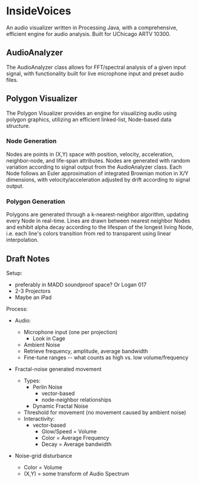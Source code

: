 # InsideVoices

An audio visualizer written in Processing Java, with a comprehensive, efficient engine for audio analysis. Built for UChicago ARTV 10300.

## AudioAnalyzer

The AudioAnalyzer class allows for FFT/spectral analysis of a given input signal, with functionality built for live microphone input and preset audio files. 

## Polygon Visualizer

The Polygon Visualizer provides an engine for visualizing audio using polygon graphics, utilizing an efficient linked-list, Node-based data structure. 

### Node Generation

Nodes are points in (X,Y) space with position, velocity, acceleration, neighbor-node, and life-span attributes. Nodes are generated with random variation according to signal output from the AudioAnalyzer class. Each Node follows an Euler approximation of integrated Brownian motion in X/Y dimensions, with velocity/acceleration adjusted by drift according to signal output. 

### Polygon Generation

Polygons are generated through a k-nearest-neighbor algorithm, updating every Node in real-time. Lines are drawn between nearest neighbor Nodes and exhibit alpha decay according to the lifespan of the longest living Node, i.e. each line's colors transition from red to transparent using linear interpolation. 


## Draft Notes

Setup:
- preferably in MADD soundproof space? Or Logan 017
- 2-3 Projectors 
- Maybe an iPad

Process:
- Audio:
  - Microphone input (one per projection)
    - Look in Cage
  - Ambient Noise
  - Retrieve frequency, amplitude, average bandwidth
  - Fine-tune ranges -- what counts as high vs. low volume/frequency 
- Fractal-noise generated movement
  - Types:
    - Perlin Noise
      - vector-based
      - node-neighbor relationships
    - Dynamic Fractal Noise
  - Threshold for movement (no movement caused by ambient noise)
  - Interactivity:
    - vector-based
      - Glow/Speed = Volume
      - Color = Average Frequency
      - Decay = Average bandwidth
    
- Noise-grid disturbance
  - Color = Volume
  - (X,Y) = some transform of Audio Spectrum
